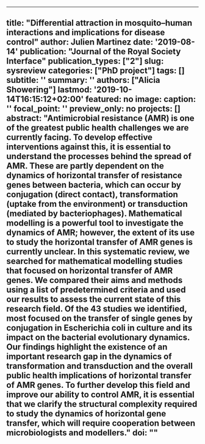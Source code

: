 
---
title: "Differential attraction in mosquito–human interactions and implications for disease control"
author: Julien Martinez
date: '2019-08-14'
publication: "Journal of the Royal Society Interface"
publication_types: ["2"]
slug: sysreview
categories: ["PhD project"]
tags: []
subtitle: ''
summary: ''
authors: ["**Alicia Showering**"]
lastmod: '2019-10-14T16:15:12+02:00'
featured: no
image:
  caption: ''
  focal_point: ''
  preview_only: no
projects: []
abstract: "Antimicrobial resistance (AMR) is one of the greatest public health challenges we are currently facing. To develop effective interventions against this, it is essential to understand the processes behind the spread of AMR. These are partly dependent on the dynamics of horizontal transfer of resistance genes between bacteria, which can occur by conjugation (direct contact), transformation (uptake from the environment) or transduction (mediated by bacteriophages). Mathematical modelling is a powerful tool to investigate the dynamics of AMR; however, the extent of its use to study the horizontal transfer of AMR genes is currently unclear. In this systematic review, we searched for mathematical modelling studies that focused on horizontal transfer of AMR genes. We compared their aims and methods using a list of predetermined criteria and used our results to assess the current state of this research field. Of the 43 studies we identified, most focused on the transfer of single genes by conjugation in Escherichia coli in culture and its impact on the bacterial evolutionary dynamics. Our findings highlight the existence of an important research gap in the dynamics of transformation and transduction and the overall public health implications of horizontal transfer of AMR genes. To further develop this field and improve our ability to control AMR, it is essential that we clarify the structural complexity required to study the dynamics of horizontal gene transfer, which will require cooperation between microbiologists and modellers."
doi: ""
---
